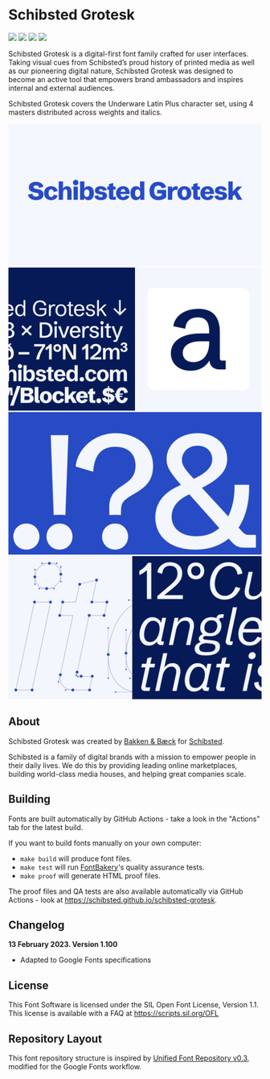 # Schibsted Grotesk

[![][Fontbakery]](https://schibsted.github.io/schibsted-grotesk/fontbakery/fontbakery-report.html)
[![][Universal]](https://schibsted.github.io/schibsted-grotesk/fontbakery/fontbakery-report.html)
[![][GF Profile]](https://schibsted.github.io/schibsted-grotesk/fontbakery/fontbakery-report.html)
[![][Shaping]](https://schibsted.github.io/schibsted-grotesk/fontbakery/fontbakery-report.html)

[Fontbakery]: https://img.shields.io/endpoint?url=https%3A%2F%2Fraw.githubusercontent.com%2Fschibsted%2Fschibsted-grotesk%2Fgh-pages%2Fbadges%2Foverall.json
[GF Profile]: https://img.shields.io/endpoint?url=https%3A%2F%2Fraw.githubusercontent.com%2Fschibsted%2Fschibsted-grotesk%2Fgh-pages%2Fbadges%2FGoogleFonts.json
[Outline Correctness]: https://img.shields.io/endpoint?url=https%3A%2F%2Fraw.githubusercontent.com%2Fschibsted%2Fschibsted-grotesk%2Fgh-pages%2Fbadges%2FOutlineCorrectnessChecks.json
[Shaping]: https://img.shields.io/endpoint?url=https%3A%2F%2Fraw.githubusercontent.com%2Fschibsted%2Fschibsted-grotesk%2Fgh-pages%2Fbadges%2FShapingChecks.json
[Universal]: https://img.shields.io/endpoint?url=https%3A%2F%2Fraw.githubusercontent.com%2Fschibsted%2Fschibsted-grotesk%2Fgh-pages%2Fbadges%2FUniversal.json

Schibsted Grotesk is a digital-first font family crafted for user interfaces. Taking visual cues from Schibsted’s proud history of printed media as well as our pioneering digital nature, Schibsted Grotesk was designed to become an active tool that empowers brand ambassadors and inspires internal and external audiences.

Schibsted Grotesk covers the Underware Latin Plus character set, using 4 masters distributed across weights and italics.

![Schibsted Grotesk](documentation/SchibstedGrotesk-01.png)
![Schibsted Grotesk](documentation/SchibstedGrotesk-02.png)
![Schibsted Grotesk](documentation/SchibstedGrotesk-03.png)
![Schibsted Grotesk](documentation/SchibstedGrotesk-04.png)


## About
Schibsted Grotesk was created by [Bakken & Bæck](https://bakkenbaeck.com) for [Schibsted](https://schibsted.com).

Schibsted is a family of digital brands with a mission to empower people in their daily lives. We do this by providing leading online marketplaces, building world-class media houses, and helping great companies scale.

## Building

Fonts are built automatically by GitHub Actions - take a look in the "Actions" tab for the latest build.

If you want to build fonts manually on your own computer:

* `make build` will produce font files.
* `make test` will run [FontBakery](https://github.com/googlefonts/fontbakery)'s quality assurance tests.
* `make proof` will generate HTML proof files.

The proof files and QA tests are also available automatically via GitHub Actions - look at https://schibsted.github.io/schibsted-grotesk.

## Changelog

**13 February 2023. Version 1.100**
- Adapted to Google Fonts specifications

## License

This Font Software is licensed under the SIL Open Font License, Version 1.1.
This license is available with a FAQ at
https://scripts.sil.org/OFL

## Repository Layout

This font repository structure is inspired by [Unified Font Repository v0.3](https://github.com/unified-font-repository/Unified-Font-Repository), modified for the Google Fonts workflow.
